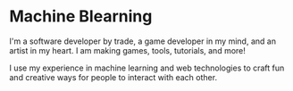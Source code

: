 # Machine Blearning

I'm a software developer by trade, a game developer in my mind, and an artist in my heart. I am making games, tools, tutorials, and more!

I use my experience in machine learning and web technologies to craft fun and creative ways for people to interact with each other.

